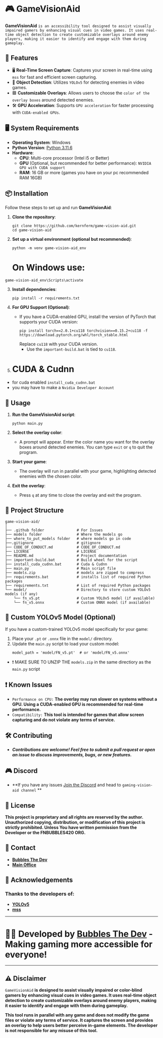 # 🎮 GameVisionAid

**GameVisionAid** `is an accessibility tool designed to assist visually impaired gamers by enhancing visual cues in video games. It uses real-time object detection to create customizable overlays around enemy players, making it easier to identify and engage with them during gameplay.`

## 🚀 Features

- 🖥️ **Real-Time Screen Capture**: Captures your screen in real-time using `mss` for fast and efficient screen capturing.
- 🎯 **Object Detection**: Utilizes `YOLOv5` for detecting enemies in video games.
- 🟩 **Customizable Overlays**: Allows users to choose the `color of the overlay boxes` around detected enemies.
- 🛠️ **GPU Acceleration**: Supports `GPU acceleration` for faster processing with `CUDA-enabled GPUs`.

## 🖥️ System Requirements

- **Operating System**: Windows
- **Python Version**: [Python 3.11.6](https://github.com/KernFerm/Py3.11.6installer)
- **Hardware**:
  - **CPU**: Multi-core processor (Intel i5 or Better)
  - **GPU** (Optional, but recommended for better performance): `NVIDIA GPU with CUDA support`
  - **RAM**: 16 GB or more (games you have on your pc recommended RAM 16GB)

## 📦 Installation

Follow these steps to set up and run **GameVisionAid**:

1. **Clone the repository**:
    ```
    git clone https://github.com/kernferm/game-vision-aid.git
    cd game-vision-aid
    ```

2. **Set up a virtual environment (optional but recommended)**:
    ```
    python -m venv game-vision-aid_env
    ```
   # On Windows use: 
  ```
  game-vision-aid_env\Scripts\activate
  ```

3. **Install dependencies**:
    ```
    pip install -r requirements.txt
    ```

4. **For GPU Support (Optional)**:
   - If you have a CUDA-enabled GPU, install the version of PyTorch that supports your CUDA version:
     ```
     pip install torch==2.0.1+cu118 torchvision==0.15.2+cu118 -f https://download.pytorch.org/whl/torch_stable.html
     ```
     Replace `cu118` with your CUDA version. 
     - Use the `important-build.bat` is tied to `cu118`.

5. # **CUDA & Cudnn** 
- for cuda enabled  `install_cuda_cudnn.bat` 
- you may have to make a `Nvidia Developer Account`

## 📝 Usage

1. **Run the GameVisionAid script**:
    ```
    python main.py
    ```

2. **Select the overlay color**:
   - A prompt will appear. Enter the color name you want for the overlay boxes around detected enemies. You can type `exit` or `q` to quit the program.

3. **Start your game**:
   - The overlay will run in parallel with your game, highlighting detected enemies with the chosen color.

4. **Exit the overlay**:
   - Press `q` at any time to close the overlay and exit the program.

## 📂 Project Structure

```
game-vision-aid/ 
│
├── .github folder               # For Issues
├── models folder                # Where the models go
├── where_to_put_models folder   # where models go in code
├──.gitignore                    # gitignore
├── CODE_OF_CONDUCT.md           # CODE_OF_CONDUCT.md
├── LICENSE                      # LICENSE
├── README.md                    # Project documentation 
├── important-build.bat          # Build wheel for the script
├── install_cuda_cudnn.bat       # Cuda & Cudnn
├── main.py                      # Main script file 
├── models.zip                   # models are zipped to compress
├── requirements.bat             # installs list of required Python packages
├── requirements.txt             # List of required Python packages 
└── model/                       # Directory to store custom YOLOv5 models (if any) 
    └── fn_v5.pt                 # Custom YOLOv5 model (if available)
    └── fn_v5.onnx               # Custom ONNX model (if available)
```


## 🤖 Custom YOLOv5 Model (Optional)

If you have a custom-trained YOLOv5 model specifically for your game:

1. Place your `.pt` or `.onnx` file in the `model/` directory.
2. Update the `main.py` script to load your custom model:
    ```
    model_path = 'model/FN_v5.pt'  # or 'model/FN_v5.onnx'
    ```
- ❗ MAKE SURE TO UNZIP THE `models.zip` in the same directiory as the `main.py` script 


## ❗ Known Issues
- `Performance on CPU:` **The overlay may run slower on systems without a GPU. Using a CUDA-enabled GPU is recommended for real-time performance.**
- `Compatibility:` **This tool is intended for games that allow screen capturing and do not violate any terms of service.**

## 🛠️ Contributing

- ***Contributions are welcome! Feel free to submit a pull request or open an issue to discuss improvements, bugs, or new features.***

## 🎮 Discord
- **If you have any issues [Join the Discord](https://discord.fnbubbles420.org/invite) and head to `gaming-vision-aid channel` **

## 📜 License

**This project is proprietary and all rights are reserved by the author. Unauthorized copying, distribution, or modification of this project is strictly prohibited. Unless You have written permission from the Developer or the FNBUBBLES420 ORG.** 

## 📧 Contact

- **[Bubbles The Dev](kernferm@gmail.com)**
- **[Main Office](mainoffice@fnbubbles420.org)**

## 🙏 Acknowledgements

### Thanks to the developers of:
- **[YOLOv5](https://github.com/ultralytics/yolov5)**
- **[mss](https://github.com/BoboTiG/python-mss)**

-----

# **👨‍💻 Developed by [Bubbles The Dev](https://github.com/kernferm) - Making gaming more accessible for everyone!**

-----

## ⚠️ Disclaimer

`GameVisionAid` **is designed to assist visually impaired or color-blind gamers by enhancing visual cues in video games. It uses real-time object detection to create customizable overlays around enemy players, making it easier to identify and engage with them during gameplay.**

**This tool runs in parallel with any game and does not modify the game files or violate any terms of service. It captures the screen and provides an overlay to help users better perceive in-game elements. The developer is not responsible for any misuse of this tool.**
